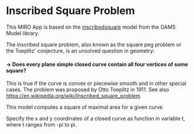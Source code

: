 # Inscribed Square Problem

This MIRO App is based on the [inscribedsquare](https://www.gams.com/latest/gamslib_ml/libhtml/gamslib_inscribedsquare.html) model from the GAMS Model library.

The inscribed square problem, also known as the square peg problem or the Toeplitz' conjecture, is an unsolved question in geometry:

#### &rarr; Does every plane simple closed curve contain all four vertices of some square?  

This is true if the curve is convex or piecewise smooth and in other
special cases. The problem was proposed by Otto Toeplitz in 1911.
See also <https://en.wikipedia.org/wiki/Inscribed_square_problem>

This model computes a square of maximal area for a given curve.

Specify the x and y coordinates of a closed
curve as function in variable t, where t ranges from -pi to pi.